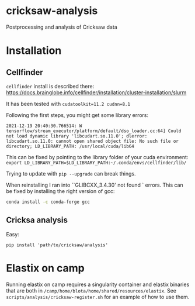 # cricksaw-analysis

Postprocessing and analysis of Cricksaw data

# Installation

## Cellfinder

`cellfinder` install is described there: https://docs.brainglobe.info/cellfinder/installation/cluster-installation/slurm

It has been tested with `cudatoolkit=11.2 cudnn=8.1`

Following the first steps, you might get some library errors:

```
2021-12-19 20:40:30.766514: W tensorflow/stream_executor/platform/default/dso_loader.cc:64] Could not load dynamic library 'libcudart.so.11.0'; dlerror: libcudart.so.11.0: cannot open shared object file: No such file or directory; LD_LIBRARY_PATH: /usr/local/cuda/lib64
```

This can be fixed by pointing to the library folder of your cuda environment:
`export LD_LIBRARY_PATH=$LD_LIBRARY_PATH:~/.conda/envs/cellfinder/lib/`

Trying to update with `pip --upgrade` can break things.

When reinstalling I ran into ``GLIBCXX_3.4.30' not found ` errors. This can be fixed by installing the right version of gcc:
```bash
conda install -c conda-forge gcc 
```
## Cricksa analysis

Easy:

`pip install 'path/to/cricksaw/analysis'`

# Elastix on camp

Running elastix on camp requires a singularity container and elastix binaries
that are both in `/camp/home/blota/home/shared/resources/elastix`. See 
`scripts/analysis/cricksaw-register.sh` for an example of how to use them.